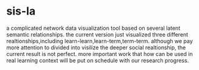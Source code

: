 # sis-la
a complicated network data visualization tool based on several latent semantic relationships.
the current version just visualized three different realtionships,including learn-learn,learn-term,term-term. 
although we pay more attention to divided into visilize the deeper social realtionship, the current result is not perfect.
more important work that how can be used in real learning context will be put on schedule with our research progress.
